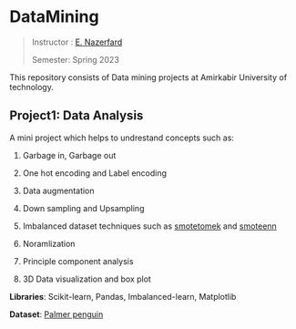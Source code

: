 # DataMining

> Instructor : [E. Nazerfard](https://scholar.google.com/citations?user=Cl5tre8AAAAJ&hl=en)
> 
> Semester: Spring 2023

This repository consists of Data mining projects at Amirkabir University of technology.

## Project1: Data Analysis

A mini project which helps to undrestand concepts such as:

1. Garbage in, Garbage out

2. One hot encoding and Label encoding

3. Data augmentation

4. Down sampling and Upsampling

5. Imbalanced dataset techniques such as <u>smotetomek</u> and <u>smoteenn</u>

6. Noramlization

7. Principle component analysis

8. 3D Data visualization and box plot

**Libraries**: Scikit-learn, Pandas, Imbalanced-learn, Matplotlib

**Dataset**: [Palmer penguin](https://allisonhorst.github.io/palmerpenguins/)
